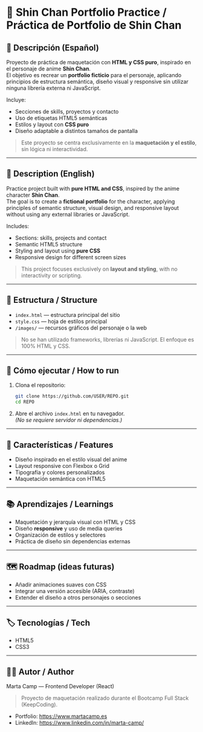 # 🌸 Shin Chan Portfolio Practice / Práctica de Portfolio de Shin Chan

## 📝 Descripción (Español)
Proyecto de práctica de maquetación con **HTML y CSS puro**, inspirado en el personaje de anime **Shin Chan**.  
El objetivo es recrear un **portfolio ficticio** para el personaje, aplicando principios de estructura semántica, diseño visual y responsive sin utilizar ninguna librería externa ni JavaScript.

Incluye:
- Secciones de skills, proyectos y contacto 
- Uso de etiquetas HTML5 semánticas  
- Estilos y layout con **CSS puro**  
- Diseño adaptable a distintos tamaños de pantalla  

> Este proyecto se centra exclusivamente en la **maquetación y el estilo**, sin lógica ni interactividad.

---

## 📝 Description (English)
Practice project built with **pure HTML and CSS**, inspired by the anime character **Shin Chan**.  
The goal is to create a **fictional portfolio** for the character, applying principles of semantic structure, visual design, and responsive layout without using any external libraries or JavaScript.

Includes:
- Sections: skills, projects and contact 
- Semantic HTML5 structure  
- Styling and layout using **pure CSS**  
- Responsive design for different screen sizes  

> This project focuses exclusively on **layout and styling**, with no interactivity or scripting.

---

## 🧭 Estructura / Structure
- `index.html` — estructura principal del sitio  
- `style.css` — hoja de estilos principal  
- `/images/` — recursos gráficos del personaje o la web  

> No se han utilizado frameworks, librerías ni JavaScript. El enfoque es 100% HTML y CSS.

---

## 🚀 Cómo ejecutar / How to run
1. Clona el repositorio:  
   ```bash
   git clone https://github.com/USER/REPO.git
   cd REPO
   ```
2. Abre el archivo `index.html` en tu navegador.  
   *(No se requiere servidor ni dependencias.)*

---

## 🎨 Características / Features
- Diseño inspirado en el estilo visual del anime  
- Layout responsive con Flexbox o Grid  
- Tipografía y colores personalizados  
- Maquetación semántica con HTML5  

---

## 📚 Aprendizajes / Learnings
- Maquetación y jerarquía visual con HTML y CSS  
- Diseño **responsive** y uso de media queries  
- Organización de estilos y selectores  
- Práctica de diseño sin dependencias externas  

---

## 🗺️ Roadmap (ideas futuras)
- Añadir animaciones suaves con CSS  
- Integrar una versión accesible (ARIA, contraste)  
- Extender el diseño a otros personajes o secciones  

---

## 🏷️ Tecnologías / Tech
- HTML5  
- CSS3  

---

## 👩‍💻 Autor / Author
Marta Camp — Frontend Developer (React)  
> Proyecto de maquetación realizado durante el Bootcamp Full Stack (KeepCoding).  
- Portfolio: https://www.martacamp.es
- LinkedIn: https://www.linkedin.com/in/marta-camp/

